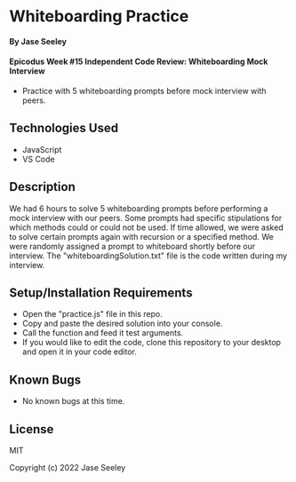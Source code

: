 # Whiteboarding Practice

#### By Jase Seeley

#### Epicodus Week #15 Independent Code Review: Whiteboarding Mock Interview

* Practice with 5 whiteboarding prompts before mock interview with peers.

## Technologies Used

* JavaScript
* VS Code

## Description

We had 6 hours to solve 5 whiteboarding prompts before performing a mock interview with our peers. Some prompts had specific stipulations for which methods could or could not be used. If time allowed, we were asked to solve certain prompts again with recursion or a specified method. We were randomly assigned a prompt to whiteboard shortly before our interview. The "whiteboardingSolution.txt" file is the code written during my interview.

## Setup/Installation Requirements

* Open the "practice.js" file in this repo.
* Copy and paste the desired solution into your console.
* Call the function and feed it test arguments.
* If you would like to edit the code, clone this repository to your desktop and open it in your code editor.

## Known Bugs

* No known bugs at this time.

## License

MIT

Copyright (c) 2022 Jase Seeley  